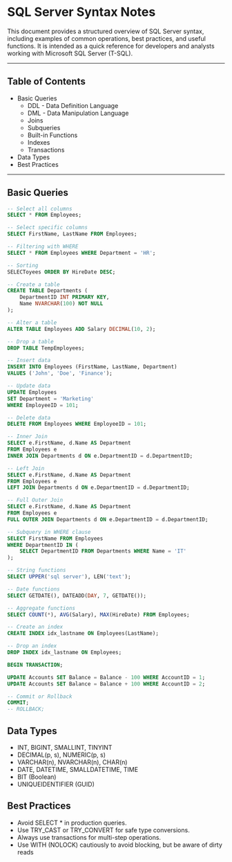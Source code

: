 # SQL Server Syntax Notes

This document provides a structured overview of SQL Server syntax, including examples of common operations, best practices, and useful functions. It is intended as a quick reference for developers and analysts working with Microsoft SQL Server (T-SQL).

---

## Table of Contents

- Basic Queries
   - DDL - Data Definition Language
   - DML - Data Manipulation Language
   - Joins
   - Subqueries
   - Built-in Functions
   - Indexes
   - Transactions
- Data Types
- Best Practices

---

## Basic Queries

```sql
-- Select all columns
SELECT * FROM Employees;

-- Select specific columns
SELECT FirstName, LastName FROM Employees;

-- Filtering with WHERE
SELECT * FROM Employees WHERE Department = 'HR';

-- Sorting
SELECToyees ORDER BY HireDate DESC;

-- Create a table
CREATE TABLE Departments (
    DepartmentID INT PRIMARY KEY,
    Name NVARCHAR(100) NOT NULL
);

-- Alter a table
ALTER TABLE Employees ADD Salary DECIMAL(10, 2);

-- Drop a table
DROP TABLE TempEmployees;

-- Insert data
INSERT INTO Employees (FirstName, LastName, Department)
VALUES ('John', 'Doe', 'Finance');

-- Update data
UPDATE Employees
SET Department = 'Marketing'
WHERE EmployeeID = 101;

-- Delete data
DELETE FROM Employees WHERE EmployeeID = 101;

-- Inner Join
SELECT e.FirstName, d.Name AS Department
FROM Employees e
INNER JOIN Departments d ON e.DepartmentID = d.DepartmentID;

-- Left Join
SELECT e.FirstName, d.Name AS Department
FROM Employees e
LEFT JOIN Departments d ON e.DepartmentID = d.DepartmentID;

-- Full Outer Join
SELECT e.FirstName, d.Name AS Department
FROM Employees e
FULL OUTER JOIN Departments d ON e.DepartmentID = d.DepartmentID;

-- Subquery in WHERE clause
SELECT FirstName FROM Employees
WHERE DepartmentID IN (
    SELECT DepartmentID FROM Departments WHERE Name = 'IT'
);

-- String functions
SELECT UPPER('sql server'), LEN('text');

-- Date functions
SELECT GETDATE(), DATEADD(DAY, 7, GETDATE());

-- Aggregate functions
SELECT COUNT(*), AVG(Salary), MAX(HireDate) FROM Employees;

-- Create an index
CREATE INDEX idx_lastname ON Employees(LastName);

-- Drop an index
DROP INDEX idx_lastname ON Employees;

BEGIN TRANSACTION;

UPDATE Accounts SET Balance = Balance - 100 WHERE AccountID = 1;
UPDATE Accounts SET Balance = Balance + 100 WHERE AccountID = 2;

-- Commit or Rollback
COMMIT;
-- ROLLBACK;
```

## Data Types
- INT, BIGINT, SMALLINT, TINYINT
- DECIMAL(p, s), NUMERIC(p, s)
- VARCHAR(n), NVARCHAR(n), CHAR(n)
- DATE, DATETIME, SMALLDATETIME, TIME
- BIT (Boolean)
- UNIQUEIDENTIFIER (GUID)

## Best Practices
- Avoid SELECT * in production queries.
- Use TRY_CAST or TRY_CONVERT for safe type conversions.
- Always use transactions for multi-step operations.
- Use WITH (NOLOCK) cautiously to avoid blocking, but be aware of dirty reads
